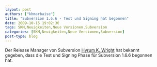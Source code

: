 ```yaml
---
layout: post
authors: ["khmarbaise"]
title: "Subversion 1.6.6 - Test und Signing hat begonnen"
date: 2009-10-15 19:02:30
tags: SKM,Neuigkeiten,Neue Versionen,Subversion
categories: [SKM,Neuigkeiten,Neue Versionen,Subversion]
post-type: blog
---
```

Der Release Manager von Subversion <a href="http://www.nabble.com/1.6.6-up-for-signing-testing-td25911900.html">Hyrum K. Wright</a> hat bekannt gegeben, dass die Test und Signing Phase für Subversion 1.6.6 begonnen hat.
